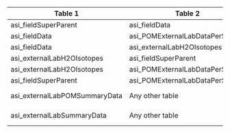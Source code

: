 |Table 1|Table 2|Join by field Table 1|Join by field Table 2|
|------------------|-------------------|--------------------|---------------------|
asi_fieldSuperParent|asi_fieldData|parentSampleID|parentSampleID
asi_fieldData|asi_POMExternalLabDataPerSample|isotopePOMSampleID,isotopePOMRep2SampleID|sampleID
asi_fieldData|asi_externalLabH2OIsotopes|isotopeH2OSampleID|isotopeH2OSampleID
asi_externalLabH2OIsotopes|asi_fieldSuperParent||
asi_externalLabH2OIsotopes|asi_POMExternalLabDataPerSample||
asi_fieldSuperParent|asi_POMExternalLabDataPerSample||
asi_externalLabPOMSummaryData|Any other table|Join not recommended. Data resolution does not match other tables.|
asi_externalLabSummaryData|Any other table|Join not recommended. Data resolution does not match other tables.|
